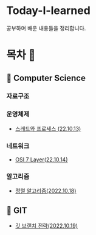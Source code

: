 # Today-I-learned
공부하며 배운 내용들을 정리합니다. 

# 목차 👀
## 📌 Computer Science

### 자료구조


### 운영체제
   - [스레드와 프로세스 (22.10.13)](https://github.com/NamjunKim12/Today-I-learned/blob/main/CS/OS/%EC%8A%A4%EB%A0%88%EB%93%9C%EC%99%80%20%ED%94%84%EB%A1%9C%EC%84%B8%EC%8A%A4.md)

### 네트워크
  - [OSI 7 Layer(22.10.14)](https://github.com/NamjunKim12/Today-I-learned/blob/main/CS/Network/OSI7Layer.md)
 
### 알고리즘
  - [정렬 알고리즘(2022.10.18)](https://github.com/NamjunKim12/Today-I-learned/blob/main/CS/Algotitnm/Sorting.md)
  
  

## 📌 GIT

  - [깃 브랜치 전략(2022.10.19)](https://github.com/NamjunKim12/Today-I-learned/blob/main/git/GitBranchStrategy.md)
